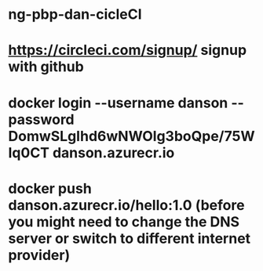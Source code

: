 # ng-pbp-dan-cicleCI
# https://circleci.com/signup/ signup with github
# docker login --username danson --password DomwSLgIhd6wNWOlg3boQpe/75WIq0CT danson.azurecr.io 
#  docker push danson.azurecr.io/hello:1.0 (before you might need to change the DNS server or switch to different internet provider)